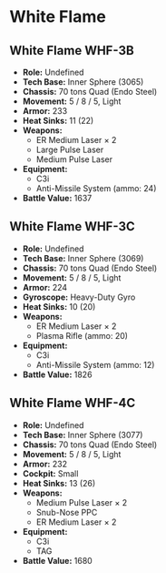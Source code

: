 # White Flame
## White Flame WHF-3B
- **Role:** Undefined
- **Tech Base:** Inner Sphere (3065)
- **Chassis:** 70 tons Quad (Endo Steel)
- **Movement:** 5 / 8 / 5, Light
- **Armor:** 233
- **Heat Sinks:** 11 (22)
- **Weapons:**
  - ER Medium Laser × 2
  - Large Pulse Laser
  - Medium Pulse Laser
- **Equipment:**
  - C3i
  - Anti-Missile System (ammo: 24)
- **Battle Value:** 1637

## White Flame WHF-3C
- **Role:** Undefined
- **Tech Base:** Inner Sphere (3069)
- **Chassis:** 70 tons Quad (Endo Steel)
- **Movement:** 5 / 8 / 5, Light
- **Armor:** 224
- **Gyroscope:** Heavy-Duty Gyro
- **Heat Sinks:** 10 (20)
- **Weapons:**
  - ER Medium Laser × 2
  - Plasma Rifle (ammo: 20)
- **Equipment:**
  - C3i
  - Anti-Missile System (ammo: 12)
- **Battle Value:** 1826

## White Flame WHF-4C
- **Role:** Undefined
- **Tech Base:** Inner Sphere (3077)
- **Chassis:** 70 tons Quad (Endo Steel)
- **Movement:** 5 / 8 / 5, Light
- **Armor:** 232
- **Cockpit:** Small
- **Heat Sinks:** 13 (26)
- **Weapons:**
  - Medium Pulse Laser × 2
  - Snub-Nose PPC
  - ER Medium Laser × 2
- **Equipment:**
  - C3i
  - TAG
- **Battle Value:** 1680

